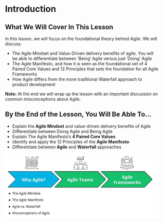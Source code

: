 # Introduction

## What We Will Cover In This Lesson

In this lesson, we will focus on the foundational theory behind Agile. We will discuss:

- The Agile Mindset and Value-Driven delivery benefits of agile. You will be able to differentiate between ‘Being’ Agile versus just ‘Doing’ Agile  
- The Agile Manifesto, and how it is seen as the foundational set of 4 Paired Core Values and 12 Principles that sets the foundation for all Agile Frameworks
- How Agile differs from the more traditional Waterfall approach to product development

**Note:** At the end we will wrap up the lesson with an important discussion on common misconceptions about Agile.

## By the End of the Lesson, You Will Be Able To...

- Explain the **Agile Mindset** and value-driven delivery benefits of Agile
- Differentiate between Doing Agile and Being Agile
- Explain The Agile Manifesto’s **4 Paired Core Values**
- Identify and apply the 12 Principles of the **Agile Manifesto**
- Differentiate between **Agile** and **Waterfall** approaches

![Agile Transformation Project: WorldVisitz Mobile Application](./Resources/2.1.ModuleRoadMap.jpg)